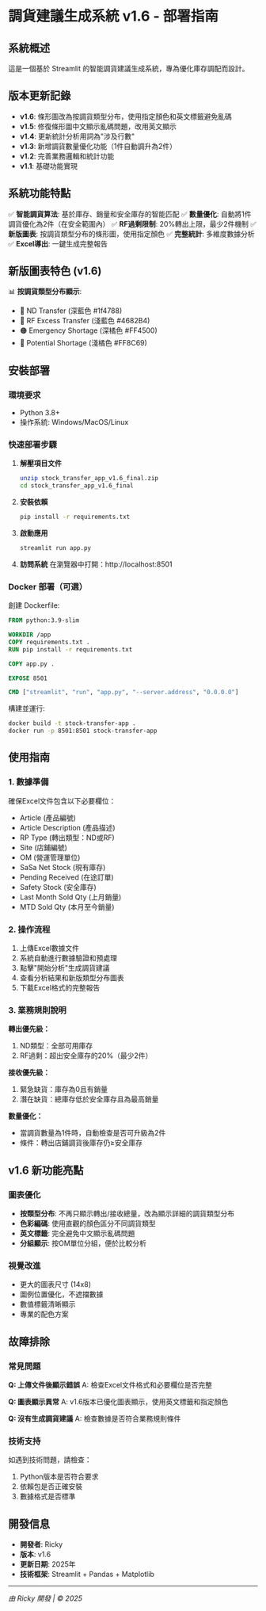 # 調貨建議生成系統 v1.6 - 部署指南

## 系統概述
這是一個基於 Streamlit 的智能調貨建議生成系統，專為優化庫存調配而設計。

## 版本更新記錄
- **v1.6**: 條形圖改為按調貨類型分布，使用指定顏色和英文標籤避免亂碼
- **v1.5**: 修復條形圖中文顯示亂碼問題，改用英文顯示
- **v1.4**: 更新統計分析用詞為"涉及行數"
- **v1.3**: 新增調貨數量優化功能（1件自動調升為2件）
- **v1.2**: 完善業務邏輯和統計功能
- **v1.1**: 基礎功能實現

## 系統功能特點
✅ **智能調貨算法**: 基於庫存、銷量和安全庫存的智能匹配
✅ **數量優化**: 自動將1件調貨優化為2件（在安全範圍內）
✅ **RF過剩限制**: 20%轉出上限，最少2件機制
✅ **新版圖表**: 按調貨類型分布的條形圖，使用指定顏色
✅ **完整統計**: 多維度數據分析
✅ **Excel導出**: 一鍵生成完整報告

## 新版圖表特色 (v1.6)
📊 **按調貨類型分布顯示**:
- 🔵 ND Transfer (深藍色 #1f4788)
- 🔷 RF Excess Transfer (淺藍色 #4682B4)
- 🟠 Emergency Shortage (深橘色 #FF4500)
- 🍊 Potential Shortage (淺橘色 #FF8C69)

## 安裝部署

### 環境要求
- Python 3.8+
- 操作系統: Windows/MacOS/Linux

### 快速部署步驟

1. **解壓項目文件**
   ```bash
   unzip stock_transfer_app_v1.6_final.zip
   cd stock_transfer_app_v1.6_final
   ```

2. **安裝依賴**
   ```bash
   pip install -r requirements.txt
   ```

3. **啟動應用**
   ```bash
   streamlit run app.py
   ```

4. **訪問系統**
   在瀏覽器中打開：http://localhost:8501

### Docker 部署（可選）

創建 Dockerfile:
```dockerfile
FROM python:3.9-slim

WORKDIR /app
COPY requirements.txt .
RUN pip install -r requirements.txt

COPY app.py .

EXPOSE 8501

CMD ["streamlit", "run", "app.py", "--server.address", "0.0.0.0"]
```

構建並運行:
```bash
docker build -t stock-transfer-app .
docker run -p 8501:8501 stock-transfer-app
```

## 使用指南

### 1. 數據準備
確保Excel文件包含以下必要欄位：
- Article (產品編號)
- Article Description (產品描述)
- RP Type (轉出類型：ND或RF)
- Site (店鋪編號)
- OM (營運管理單位)
- SaSa Net Stock (現有庫存)
- Pending Received (在途訂單)
- Safety Stock (安全庫存)
- Last Month Sold Qty (上月銷量)
- MTD Sold Qty (本月至今銷量)

### 2. 操作流程
1. 上傳Excel數據文件
2. 系統自動進行數據驗證和預處理
3. 點擊"開始分析"生成調貨建議
4. 查看分析結果和新版類型分布圖表
5. 下載Excel格式的完整報告

### 3. 業務規則說明

**轉出優先級：**
1. ND類型：全部可用庫存
2. RF過剩：超出安全庫存的20%（最少2件）

**接收優先級：**
1. 緊急缺貨：庫存為0且有銷量
2. 潛在缺貨：總庫存低於安全庫存且為最高銷量

**數量優化：**
- 當調貨數量為1件時，自動檢查是否可升級為2件
- 條件：轉出店鋪調貨後庫存仍≥安全庫存

## v1.6 新功能亮點

### 圖表優化
- **按類型分布**: 不再只顯示轉出/接收總量，改為顯示詳細的調貨類型分布
- **色彩編碼**: 使用直觀的顏色區分不同調貨類型
- **英文標籤**: 完全避免中文顯示亂碼問題
- **分組顯示**: 按OM單位分組，便於比較分析

### 視覺改進
- 更大的圖表尺寸 (14x8)
- 圖例位置優化，不遮擋數據
- 數值標籤清晰顯示
- 專業的配色方案

## 故障排除

### 常見問題

**Q: 上傳文件後顯示錯誤**
A: 檢查Excel文件格式和必要欄位是否完整

**Q: 圖表顯示異常**
A: v1.6版本已優化圖表顯示，使用英文標籤和指定顏色

**Q: 沒有生成調貨建議**
A: 檢查數據是否符合業務規則條件

### 技術支持
如遇到技術問題，請檢查：
1. Python版本是否符合要求
2. 依賴包是否正確安裝
3. 數據格式是否標準

## 開發信息
- **開發者**: Ricky
- **版本**: v1.6
- **更新日期**: 2025年
- **技術框架**: Streamlit + Pandas + Matplotlib

---
*由 Ricky 開發 | © 2025*
